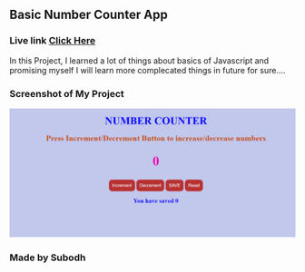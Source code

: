 ## Basic Number Counter App

### Live link [Click Here](https://numcounterr.netlify.app/)

In this Project, I learned a lot of things about basics of Javascript and promising myself I will learn more complecated things in future for sure....


### Screenshot of My Project

![Project](./Image/Screenshot%20(32).png)

### Made by Subodh
